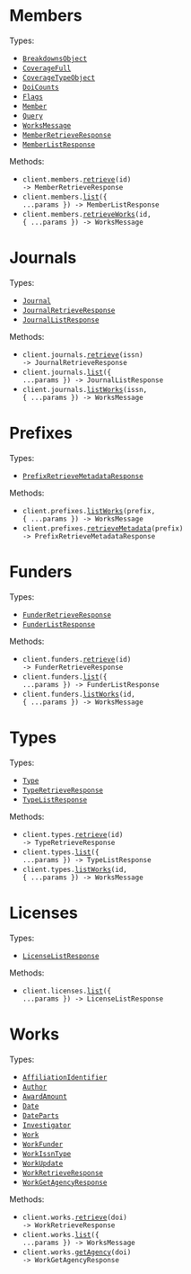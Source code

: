 # Members

Types:

- <code><a href="./src/resources/members.ts">BreakdownsObject</a></code>
- <code><a href="./src/resources/members.ts">CoverageFull</a></code>
- <code><a href="./src/resources/members.ts">CoverageTypeObject</a></code>
- <code><a href="./src/resources/members.ts">DoiCounts</a></code>
- <code><a href="./src/resources/members.ts">Flags</a></code>
- <code><a href="./src/resources/members.ts">Member</a></code>
- <code><a href="./src/resources/members.ts">Query</a></code>
- <code><a href="./src/resources/members.ts">WorksMessage</a></code>
- <code><a href="./src/resources/members.ts">MemberRetrieveResponse</a></code>
- <code><a href="./src/resources/members.ts">MemberListResponse</a></code>

Methods:

- <code title="get /members/{id}">client.members.<a href="./src/resources/members.ts">retrieve</a>(id) -> MemberRetrieveResponse</code>
- <code title="get /members">client.members.<a href="./src/resources/members.ts">list</a>({ ...params }) -> MemberListResponse</code>
- <code title="get /members/{id}/works">client.members.<a href="./src/resources/members.ts">retrieveWorks</a>(id, { ...params }) -> WorksMessage</code>

# Journals

Types:

- <code><a href="./src/resources/journals.ts">Journal</a></code>
- <code><a href="./src/resources/journals.ts">JournalRetrieveResponse</a></code>
- <code><a href="./src/resources/journals.ts">JournalListResponse</a></code>

Methods:

- <code title="get /journals/{issn}">client.journals.<a href="./src/resources/journals.ts">retrieve</a>(issn) -> JournalRetrieveResponse</code>
- <code title="get /journals">client.journals.<a href="./src/resources/journals.ts">list</a>({ ...params }) -> JournalListResponse</code>
- <code title="get /journals/{issn}/works">client.journals.<a href="./src/resources/journals.ts">listWorks</a>(issn, { ...params }) -> WorksMessage</code>

# Prefixes

Types:

- <code><a href="./src/resources/prefixes.ts">PrefixRetrieveMetadataResponse</a></code>

Methods:

- <code title="get /prefixes/{prefix}/works">client.prefixes.<a href="./src/resources/prefixes.ts">listWorks</a>(prefix, { ...params }) -> WorksMessage</code>
- <code title="get /prefixes/{prefix}">client.prefixes.<a href="./src/resources/prefixes.ts">retrieveMetadata</a>(prefix) -> PrefixRetrieveMetadataResponse</code>

# Funders

Types:

- <code><a href="./src/resources/funders.ts">FunderRetrieveResponse</a></code>
- <code><a href="./src/resources/funders.ts">FunderListResponse</a></code>

Methods:

- <code title="get /funders/{id}">client.funders.<a href="./src/resources/funders.ts">retrieve</a>(id) -> FunderRetrieveResponse</code>
- <code title="get /funders">client.funders.<a href="./src/resources/funders.ts">list</a>({ ...params }) -> FunderListResponse</code>
- <code title="get /funders/{id}/works">client.funders.<a href="./src/resources/funders.ts">listWorks</a>(id, { ...params }) -> WorksMessage</code>

# Types

Types:

- <code><a href="./src/resources/types.ts">Type</a></code>
- <code><a href="./src/resources/types.ts">TypeRetrieveResponse</a></code>
- <code><a href="./src/resources/types.ts">TypeListResponse</a></code>

Methods:

- <code title="get /types/{id}">client.types.<a href="./src/resources/types.ts">retrieve</a>(id) -> TypeRetrieveResponse</code>
- <code title="get /types">client.types.<a href="./src/resources/types.ts">list</a>({ ...params }) -> TypeListResponse</code>
- <code title="get /types/{id}/works">client.types.<a href="./src/resources/types.ts">listWorks</a>(id, { ...params }) -> WorksMessage</code>

# Licenses

Types:

- <code><a href="./src/resources/licenses.ts">LicenseListResponse</a></code>

Methods:

- <code title="get /licenses">client.licenses.<a href="./src/resources/licenses.ts">list</a>({ ...params }) -> LicenseListResponse</code>

# Works

Types:

- <code><a href="./src/resources/works.ts">AffiliationIdentifier</a></code>
- <code><a href="./src/resources/works.ts">Author</a></code>
- <code><a href="./src/resources/works.ts">AwardAmount</a></code>
- <code><a href="./src/resources/works.ts">Date</a></code>
- <code><a href="./src/resources/works.ts">DateParts</a></code>
- <code><a href="./src/resources/works.ts">Investigator</a></code>
- <code><a href="./src/resources/works.ts">Work</a></code>
- <code><a href="./src/resources/works.ts">WorkFunder</a></code>
- <code><a href="./src/resources/works.ts">WorkIssnType</a></code>
- <code><a href="./src/resources/works.ts">WorkUpdate</a></code>
- <code><a href="./src/resources/works.ts">WorkRetrieveResponse</a></code>
- <code><a href="./src/resources/works.ts">WorkGetAgencyResponse</a></code>

Methods:

- <code title="get /works/{doi}">client.works.<a href="./src/resources/works.ts">retrieve</a>(doi) -> WorkRetrieveResponse</code>
- <code title="get /works">client.works.<a href="./src/resources/works.ts">list</a>({ ...params }) -> WorksMessage</code>
- <code title="get /works/{doi}/agency">client.works.<a href="./src/resources/works.ts">getAgency</a>(doi) -> WorkGetAgencyResponse</code>
